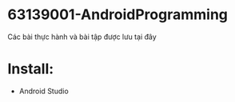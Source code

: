 # 63139001-AndroidProgramming
Các bài thực hành và bài tập được lưu tại đây
# Install:
+ Android Studio
